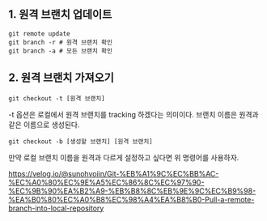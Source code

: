 
## 1. 원격 브랜치 업데이트
```
git remote update
git branch -r # 원격 브랜치 확인
git branch -a # 모든 브랜치 확인

```


## 2. 원격 브랜치 가져오기
```
git checkout -t [원격 브랜치]

```
-t 옵션은 로컬에서 원격 브랜치를 tracking 하겠다는 의미이다. 브랜치 이름은 원격과 같은 이름으로 생성된다.

```
git checkout -b [생성할 브랜치] [원격 브랜치]
```
만약 로컬 브랜치 이름을 원격과 다르게 설정하고 싶다면 위 명령어를 사용하자.



https://velog.io/@sunohvoiin/Git-%EB%A1%9C%EC%BB%AC-%EC%A0%80%EC%9E%A5%EC%86%8C%EC%97%90-%EC%9B%90%EA%B2%A9-%EB%B8%8C%EB%9E%9C%EC%B9%98-%EA%B0%80%EC%A0%B8%EC%98%A4%EA%B8%B0-Pull-a-remote-branch-into-local-repository
